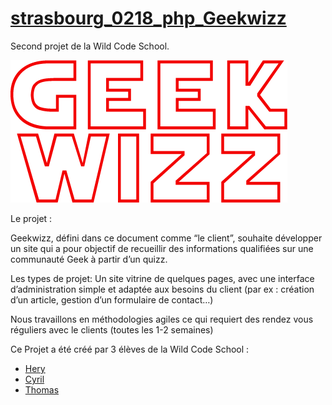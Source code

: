 # [strasbourg_0218_php_Geekwizz](https://github.com/m0rsak/strasbourg_0218_php_Geekwizz/)

Second projet de la Wild Code School.

![alt text](https://github.com/m0rsak/strasbourg_0218_php_Geekwizz/blob/dev/public/assets/images/logo.png)

Le projet :

Geekwizz, défini dans ce document comme “le client”, souhaite développer un site qui a pour objectif de recueillir des informations qualifiées sur une communauté Geek à partir d’un quizz.

Les types de projet:
Un site vitrine de quelques pages, avec une interface d’administration simple et adaptée aux besoins du client (par ex : création d’un article, gestion d’un formulaire de contact…)
 
Nous travaillons en méthodologies agiles ce qui requiert des rendez vous réguliers avec le clients (toutes les 1-2 semaines)


Ce Projet a été créé par 3 élèves de la Wild Code School :
* [Hery](https://github.com/Hery-Rs)
* [Cyril](https://github.com/m0rsak)
* [Thomas](https://github.com/saphir88/)
